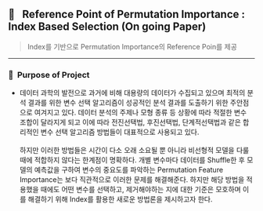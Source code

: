 ## 📝&nbsp;&nbsp;&nbsp;Reference Point of Permutation Importance : Index Based Selection (On going Paper)
> Index를 기반으로 Permutation Importance의 Reference Poin를 제공
---

### 📌&nbsp;&nbsp;Purpose of Project
- 데이터 과학의 발전으로 과거에 비해 대용량의 데이터가 수집되고 있으며 최적의 분석 결과를 위한 변수 선택 알고리즘이 성공적인 분석 결과를 도출하기 위한 주안점으로 여겨지고 있다. 데이터 분석의 주제나 모형 종류 등 상황에 따라 적절한 변수 조합이 달라지게 되고 이에 따라 전진선택법, 후진선택법, 단계적선택법과 같은 합리적인 변수 선택 알고리즘 방법들이 대표적으로 사용되고 있다.</br></br> 
하지만 이러한 방법들은 시간이 다소 오래 소요될 뿐 아니라 비선형적 모델을 다룰 때에 적합하지 않다는 한계점이 명확하다. 개별 변수마다 데이터를 Shuffle한 후 모델의 예측값을 구하여 변수의 중요도를 파악하는 Permutation Feature Importance는 보다 직관적으로 이러한 문제를 해결해준다. 하지만 해당 방법을 적용했을 때에도 어떤 변수를 선택하고, 제거해야하는 지에 대한 기준은 모호하며 이를 해결하기 위해 Index를 활용한 새로운 방법론을 제시하고자 한다.
